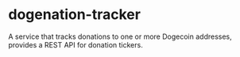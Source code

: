 # dogenation-tracker
A service that tracks donations to one or more Dogecoin addresses, provides a REST API for donation tickers.
